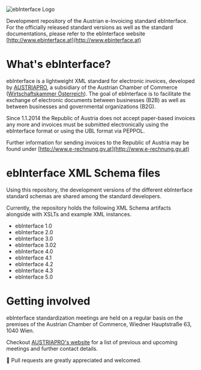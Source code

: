 ![ebInterface Logo](https://github.com/pliegl/ebinterface/blob/master/site/images/logo.jpg?raw=true "ebInterface e-Invoice standard")


Development repository of the Austrian e-Invoicing standard ebInterface. For the officially released standard versions as well as the standard documentations, please refer to the ebInterface website [http://www.ebinterface.at](http://www.ebinterface.at)

# What's ebInterface?

ebInterface is a lightweight XML standard for electronic invoices, developed by [AUSTRIAPRO](http://www.austriapro.at), a subsidiary of the Austrian Chamber of Commerce ([Wirtschaftskammer Österreich](http://www.wko.at)). The goal of ebInterface is to facilitate the exchange of electronic documents between businesses (B2B) as well as between businesses and governmental organizations (B2G).

Since 1.1.2014 the Republic of Austria does not accept paper-based invoices any more and invoices must be submitted electronically using the ebInterface format or using the UBL format via PEPPOL.

Further information for sending invoices to the Republic of Austria may be found under [http://www.e-rechnung.gv.at](http://www.e-rechnung.gv.at)

# ebInterface XML Schema files

Using this repository, the development versions of the different ebInterface standard schemas are shared among the standard developers.

Currently, the repository holds the following XML Schema artifacts alongside with XSLTs and example XML instances.

 * ebInterface 1.0
 * ebInterface 2.0
 * ebInterface 3.0
 * ebInterface 3.02
 * ebInterface 4.0
 * ebInterface 4.1
 * ebInterface 4.2
 * ebInterface 4.3
 * ebInterface 5.0

# Getting involved

ebInterface standardization meetings are held on a regular basis on the premises of the Austrian Chamber of Commerce, Wiedner Hauptstraße 63, 1040 Wien.

Checkout [AUSTRIAPRO's website](https://www.wko.at/Content.Node/AUSTRIAPRO/Arbeitskreise/ebilling/Arbeitskreis-E-Billing.html) for a list of previous and upcoming meetings and further contact details.

:green_heart: Pull requests are greatly appreciated and welcomed.




 


